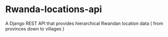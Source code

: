 # Rwanda-locations-api
A Django REST API that provides hierarchical Rwandan location data ( from provinces down to villages )
